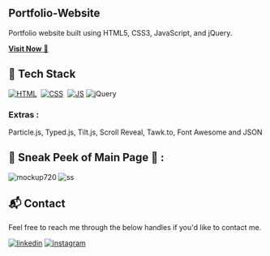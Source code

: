 ## Portfolio-Website
Portfolio website built using HTML5, CSS3, JavaScript, and jQuery.

<a href="https://mianhusnaindev.web.app/" target="_blank">**Visit Now** 🚀</a>


## 📌 Tech Stack
[![HTML](https://img.shields.io/badge/html5%20-%23E34F26.svg?&style=for-the-badge&logo=html5&logoColor=white)](https://github.com/mianhusnain1/Portfolio-Website/search?l=html)&nbsp;
[![CSS](https://img.shields.io/badge/css3%20-%231572B6.svg?&style=for-the-badge&logo=css3&logoColor=white)](https://github.com/mianhusnain1/Portfolio-Website/search?l=css)&nbsp;
[![JS](https://img.shields.io/badge/javascript%20-%23323330.svg?&style=for-the-badge&logo=javascript&logoColor=%23F7DF1E)](https://github.com/mianhusnain1/personal_portfolio_website)
<img alt="jQuery" src="https://img.shields.io/badge/jquery-%230769AD.svg?style=for-the-badge&logo=jquery&logoColor=white"/>

### Extras : 
Particle.js, Typed.js, Tilt.js, Scroll Reveal, Tawk.to, Font Awesome and JSON

## 📌 Sneak Peek of Main Page 🙈 :
![mockup720](https://user-images.githubusercontent.com/64949957/124947013-1f682080-e02d-11eb-977e-df3bbd4fa838.png)
![ss](https://user-images.githubusercontent.com/64949957/159113640-d92665a8-f614-42b3-8456-66b97fc2e651.png)


<h2>📬 Contact</h2>

Feel free to reach me through the below handles if you'd like to contact me.

[![linkedin](https://img.shields.io/badge/LinkedIn-0077B5?style=for-the-badge&logo=linkedin&logoColor=white)](https://www.linkedin.com/in/mianhusnain1)
[![instagram](https://img.shields.io/badge/Instagram-E4405F?style=for-the-badge&logo=instagram&logoColor=white)](https://www.instagram.com/mian.husnain1)
